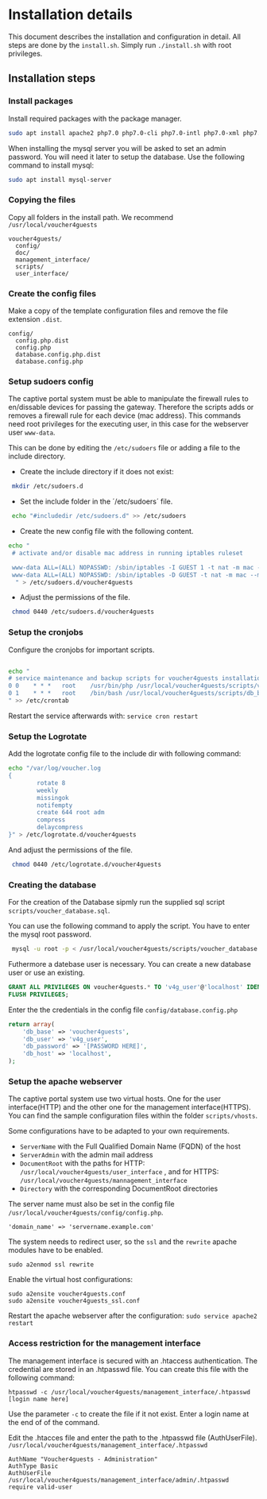 # Installation details

This document describes the installation and configuration in detail. All steps are done by the `install.sh`. 
Simply run  `./install.sh` with root privileges.  

## Installation steps

### Install packages

Install required packages with the package manager.
```bash 
sudo apt install apache2 php7.0 php7.0-cli php7.0-intl php7.0-xml php7.0-xmlrpc libapache2-mod-php7.0 php7.0-mysql apache2-utils
```

When installing the mysql server you will be asked to set an admin password. You will need it later to setup the 
database. Use the following command to install mysql:
```bash
sudo apt install mysql-server
```

### Copying the files

Copy all folders in the install path. We recommend `/usr/local/voucher4guests` 

```
voucher4guests/
  config/
  doc/
  management_interface/ 
  scripts/ 
  user_interface/ 
```

### Create the config files

Make a copy of the template configuration files and remove the file extension `.dist`.

```
config/
  config.php.dist
  config.php
  database.config.php.dist
  database.config.php    
```

### Setup sudoers config

The captive portal system must be able to manipulate the firewall rules to en/dissable devices for passing the gateway.
Therefore the scripts adds or removes a firewall rule for each device (mac address). 
This commands need root privileges for the executing user, in this case for the webserver user `www-data`.

This can be done by editing the `/etc/sudoers` file or adding a file to the include directory. 
- Create the include directory if it does not exist:

```bash
 mkdir /etc/sudoers.d
```
- Set the include folder in the ´/etc/sudoers´ file. 

```bash
 echo "#includedir /etc/sudoers.d" >> /etc/sudoers
```

- Create the new config file with the following content.  

```bash
echo "
 # activate and/or disable mac address in running iptables ruleset

 www-data ALL=(ALL) NOPASSWD: /sbin/iptables -I GUEST 1 -t nat -m mac --mac-source ??\:??\:??\:??\:??\:?? -j ACCEPT
 www-data ALL=(ALL) NOPASSWD: /sbin/iptables -D GUEST -t nat -m mac --mac-source ??\:??\:??\:??\:??\:?? -j ACCEPT
  " > /etc/sudoers.d/voucher4guests
```

- Adjust the permissions of the file.

```bash
 chmod 0440 /etc/sudoers.d/voucher4guests
```

### Setup the cronjobs

Configure the cronjobs for important scripts.

```bash

echo "
# service maintenance and backup scripts for voucher4guests installation
0 0    * * *   root    /usr/bin/php /usr/local/voucher4guests/scripts/voucher_control.php >> /var/log/voucher.log
0 1    * * *   root    /bin/bash /usr/local/voucher4guests/scripts/db_backup.sh > /dev/null
" >> /etc/crontab
```

Restart the service afterwards with: `service cron restart`
 
### Setup the Logrotate

Add the logrotate config file to the include dir with following command:
```bash
echo "/var/log/voucher.log
{
        rotate 8
        weekly
        missingok
        notifempty
        create 644 root adm
        compress
        delaycompress
}" > /etc/logrotate.d/voucher4guests
```

And adjust the permissions of the file.
```bash
 chmod 0440 /etc/logrotate.d/voucher4guests
```
 
 
### Creating the database

For the creation of the Database sipmly run the supplied sql script `scripts/voucher_database.sql`.

You can use the following command to apply the script. You have to enter the mysql root password.
```bash
 mysql -u root -p < /usr/local/voucher4guests/scripts/voucher_database.sql
```
 
Futhermore a datebase user is necessary. You can create a new database user or use an existing.
```sql
GRANT ALL PRIVILEGES ON voucher4guests.* TO 'v4g_user'@'localhost' IDENTIFIED BY '[PASSWORD HERE]'; 
FLUSH PRIVILEGES; 
```

Enter the the credentials in the config file `config/database.config.php`
```php
return array(
    'db_base' => 'voucher4guests',
    'db_user' => 'v4g_user',
    'db_password' => '[PASSWORD HERE]',
    'db_host' => 'localhost',
);
```

### Setup the apache webserver

The captive portal system use two virtual hosts. One for the user interface(HTTP) and the other one for the management
interface(HTTPS). You can find the sample configuration files within the folder `scripts/vhosts`.

Some configurations have to be adapted to your own requirements.

 - `ServerName` with the Full Qualified Domain Name (FQDN) of the host
 - `ServerAdmin` with the admin mail address
 - `DocumentRoot`  with the paths for HTTP: `/usr/local/voucher4guests/user_interface` ,
    and for HTTPS: `/usr/local/voucher4guests/mannagement_interface`
 - `Directory` with the corresponding DocumentRoot directories
 
The server name must also be set in the config file `/usr/local/voucher4guests/config/config.php`.
```
'domain_name' => 'servername.example.com'
```

The system needs to redirect user, so the `ssl` and the `rewrite` apache modules have to be enabled.
```
sudo a2enmod ssl rewrite
```


Enable the virtual host configurations:
```
sudo a2ensite voucher4guests.conf
sudo a2ensite voucher4guests_ssl.conf
``` 

Restart the apache webserver after the configuration: `sudo service apache2 restart`


### Access restriction for the management interface

The management interface is secured with an .htaccess authentication. 
The credential are stored in an .htpasswd file. You can create this file
with the following command:
```
htpasswd -c /usr/local/voucher4guests/management_interface/.htpasswd [login name here]
```
Use the parameter `-c` to create the file if it not exist. Enter a login name at the end of
of the command.
 
Edit the .htacces file and enter the path to the .htpasswd file (AuthUserFile).
`/usr/local/voucher4guests/management_interface/.htpasswd`
```
AuthName "Voucher4guests - Administration"
AuthType Basic
AuthUserFile /usr/local/voucher4guests/management_interface/admin/.htpasswd
require valid-user
```
 
 
 
 
 
 
 
 
 
 
 
 
 
 
 
 
 
 